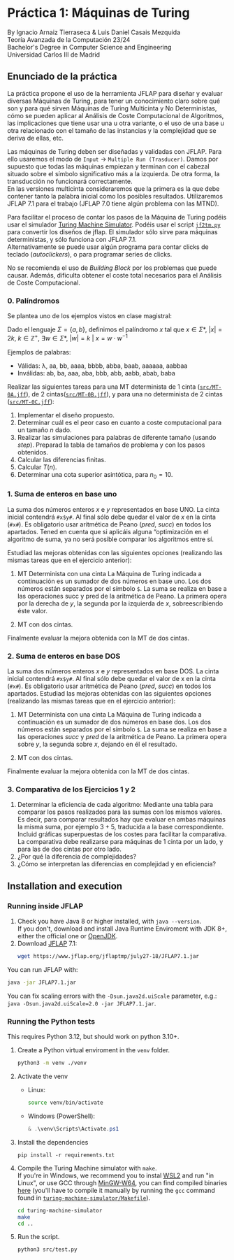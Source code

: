 # Práctica 1: Máquinas de Turing
By Ignacio Arnaiz Tierraseca & Luis Daniel Casais Mezquida  
Teoría Avanzada de la Computación 23/24  
Bachelor's Degree in Computer Science and Engineering  
Universidad Carlos III de Madrid


## Enunciado de la práctica

La práctica propone el uso de la herramienta JFLAP para diseñar y evaluar diversas Máquinas de Turing, para tener un conocimiento claro sobre qué son y para qué sirven Máquinas de Turing Multicinta y No Deterministas, cómo se pueden aplicar al Análisis de Coste Computacional de Algoritmos, las implicaciones que tiene usar una u otra variante, o el uso de una base u otra relacionado con el tamaño de las instancias y la complejidad que se deriva de ellas, etc.  

Las máquinas de Turing deben ser diseñadas y validadas con JFLAP. Para ello usaremos el modo de ``Input`` $\rightarrow$ ``Multiple Run (Trasducer)``. Damos por supuesto que todas las máquinas empiezan y terminan con el cabezal situado sobre el símbolo significativo más a la izquierda. De otra forma, la transducción no funcionará correctamente.  
En las versiones multicinta consideraremos que la primera es la que debe contener tanto la palabra inicial como los posibles resultados. Utilizaremos JFLAP 7.1 para el trabajo (JFLAP 7.0 tiene algún problema con las MTND).  

Para facilitar el proceso de contar los pasos de la Máquina de Turing podéis usar
el simulador [Turing Machine Simulator](https://turingmachinesimulator.com/). Podéis usar el script [`jf2tm.py`](src/jf2tm.py) para convertir los diseños de jflap. El simulador sólo sirve para máquinas deterministas, y sólo funciona con JFLAP 7.1.  
Alternativamente se puede usar algún programa para contar clicks de teclado (_autoclickers_), o para programar series de clicks.  

No se recomienda el uso de _Building Block_ por los problemas que puede causar. Además, dificulta obtener el coste total necesarios para el Análisis de Coste Computacional. 


### 0. Palíndromos
Se plantea uno de los ejemplos vistos en clase magistral:  

Dado el lenguaje $\Sigma = \{a, b\}$, definimos el palíndromo $x$ tal que $x \in \Sigma*$, $|x| = 2k$, $k \in 	\mathbb{Z}^+$, $\exists w \in \Sigma*$, $|w| = k\ |\ x = w \cdot w^{-1}$

Ejemplos de palabras:
- Válidas: λ, aa, bb, aaaa, bbbb, abba, baab, aaaaaa, aabbaa
- Inválidas: ab, ba, aaa, aba, bbb, abb, aabb, abab, baba

Realizar las siguientes tareas para una MT determinista de 1 cinta ([`src/MT-0A.jff`](src/MT-0A.jff)), de 2 cintas([`src/MT-0B.jff`](src/MT-0B.jff)), y para una no determinista de 2 cintas ([`src/MT-0C.jff`](src/MT-0C.jff)):
1. Implementar el diseño propuesto.
2. Determinar cuál es el peor caso en cuanto a coste computacional para un tamaño _n_ dado.
3. Realizar las simulaciones para palabras de diferente tamaño (usando _step_). Preparad la tabla de tamaños de problema y con los pasos obtenidos.
4. Calcular las diferencias finitas.
5. Calcular $T(n)$.
6. Determinar una cota superior asintótica, para $n_0 = 10$.


### 1. Suma de enteros en base uno
La suma dos números enteros $x$ e $y$ representados en base UNO. La cinta inicial contendrá `#x$y#`. Al final sólo debe quedar el valor de $x$ en la cinta (`#x#`). Es obligatorio usar aritmética de Peano (_pred_, _succ_) en todos los apartados. Tened en cuenta que si aplicáis alguna “optimización en el algoritmo de suma, ya no será posible comparar los algoritmos entre sí.  

Estudiad las mejoras obtenidas con las siguientes opciones (realizando las mismas tareas que en el ejercicio anterior):
1. MT Determinista con una cinta
La Máquina de Turing indicada a continuación es un sumador de dos números en base uno. Los dos números están separados por el símbolo `$`. La suma se realiza en base a las operaciones succ y pred de la aritmética de Peano. La primera opera por la derecha de $y$, la segunda por la izquierda de $x$, sobreescribiendo éste valor.

<!-- TODO: image -->
2. MT con dos cintas.

Finalmente evaluar la mejora obtenida con la MT de dos cintas.


### 2. Suma de enteros en base DOS
La suma dos números enteros $x$ e $y$ representados en base DOS. La cinta inicial contendrá `#x$y#`. Al final sólo debe quedar el valor de x en la cinta (`#x#`). Es obligatorio usar aritmética de Peano (_pred_, _succ_) en todos los apartados. Estudiad las mejoras obtenidas con las siguientes opciones (realizando las mismas tareas que en el ejercicio anterior): 
1. MT Determinista con una cinta
La Máquina de Turing indicada a continuación es un sumador de dos números en base dos. Los dos números están separados por el símbolo `$`. La suma se realiza en base a las operaciones _succ_ y _pred_ de la aritmética de Peano. La primera opera sobre $y$, la segunda sobre $x$, dejando en él el resultado. 
<!-- TODO: image -->
2. MT con dos cintas.

Finalmente evaluar la mejora obtenida con la MT de dos cintas.


### 3. Comparativa de los Ejercicios 1 y 2
1. Determinar la eficiencia de cada algoritmo:
Mediante una tabla para comparar los pasos realizados para las sumas con los mismos valores. Es decir, para comparar resultados hay que evaluar en ambas máquinas la misma suma, por ejemplo $3+5$, traducida a la base correspondiente.  
Incluid gráficas superpuestas de los costes para facilitar la comparativa.  
La comparativa debe realizarse para máquinas de 1 cinta por un lado, y para las de dos cintas por otro lado.  
2. ¿Por qué la diferencia de complejidades?
3. ¿Cómo se interpretan las diferencias en complejidad y en eficiencia?


## Installation and execution

### Running inside JFLAP
1. Check you have Java 8 or higher installed, with `java --version`.  
If you don't, download and install Java Runtime Enviroment with JDK 8+, either the official one or [OpenJDK](https://openjdk.org/).
1. Download [JFLAP](https://www.jflap.org/) 7.1:
   ```bash
   wget https://www.jflap.org/jflaptmp/july27-18/JFLAP7.1.jar
   ```

You can run JFLAP with:
```bash
java -jar JFLAP7.1.jar
```
You can fix scaling errors with the `-Dsun.java2d.uiScale` parameter, e.g.: `java -Dsun.java2d.uiScale=2.0 -jar JFLAP7.1.jar`.


<!-- TODO: exec -->


### Running the Python tests
This requires Python 3.12, but should work on python 3.10+.

1. Create a Python virtual enviroment in the `venv` folder.
    ```bash
    python3 -m venv ./venv
    ```
2. Activate the venv
   - Linux:
        ```bash
        source venv/bin/activate
        ```
    - Windows (PowerShell):
        ```powershell
        & .\venv\Scripts\Activate.ps1
        ```
3. Install the dependencies
   ```
   pip install -r requirements.txt
   ```
4. Compile the Turing Machine simulator with `make`.  
If you're in Windows, we recommend you to instal [WSL2](https://learn.microsoft.com/es-es/windows/wsl/install) and run "in Linux", or use GCC through [MinGW-W64](https://www.mingw-w64.org/), you can find compiled binaries [here](https://github.com/niXman/mingw-builds-binaries) (you'll have to compile it manually by running the `gcc` command found in [`turing-machine-simulator/Makefile`](turing-machine-simulator/Makefile)).

   ```bash
   cd turing-machine-simulator
   make
   cd ..
   ```
1. Run the script.
   ```
   python3 src/test.py
   ```



